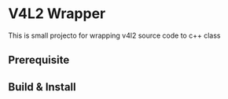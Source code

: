 # V4L2 Wrapper

This is small projecto for wrapping v4l2 source code to c++ class

## Prerequisite

## Build & Install


